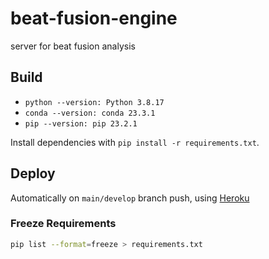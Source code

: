# beat-fusion-engine

server for beat fusion analysis

## Build

- `python --version: Python 3.8.17`
- `conda --version: conda 23.3.1`
- `pip --version: pip 23.2.1`

Install dependencies with `pip install -r requirements.txt`.

## Deploy

Automatically on `main/develop` branch push, using [Heroku](https://engine.beatfusion.app)

### Freeze Requirements

```bash
pip list --format=freeze > requirements.txt
```
